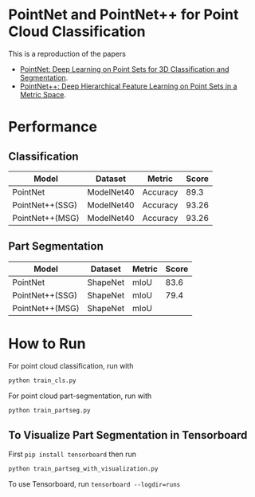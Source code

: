 PointNet and PointNet++ for Point Cloud Classification
====

This is a reproduction of the papers
- [PointNet: Deep Learning on Point Sets for 3D Classification and Segmentation](https://arxiv.org/abs/1612.00593).
- [PointNet++: Deep Hierarchical Feature Learning on Point Sets in a Metric Space](https://arxiv.org/abs/1706.02413).

# Performance

## Classification
| Model           | Dataset    | Metric   | Score |
|-----------------|------------|----------|-------|
| PointNet        | ModelNet40 | Accuracy | 89.3  |
| PointNet++(SSG) | ModelNet40 | Accuracy | 93.26 |
| PointNet++(MSG) | ModelNet40 | Accuracy | 93.26 |

## Part Segmentation

| Model           | Dataset    | Metric   | Score |
|-----------------|------------|----------|-------|
| PointNet        | ShapeNet   | mIoU     | 83.6  |
| PointNet++(SSG) | ShapeNet   | mIoU     | 79.4  |
| PointNet++(MSG) | ShapeNet   | mIoU     |       |

# How to Run

For point cloud classification, run with

```python
python train_cls.py
```

For point cloud part-segmentation, run with

```python
python train_partseg.py
```

## To Visualize Part Segmentation in Tensorboard
First ``pip install tensorboard``
then run
```python 
python train_partseg_with_visualization.py
```
To use Tensorboard, run 
``tensorboard --logdir=runs``
